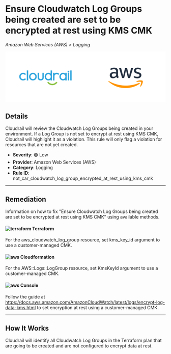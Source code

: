 # Ensure Cloudwatch Log Groups being created are set to be encrypted at rest using KMS CMK

*Amazon Web Services (AWS) > Logging*

![Cloudrail and Amazon Web Services (AWS) logos](../images/cloudrail_aws.png)

## Details
Cloudrail will review the Cloudwatch Log Groups being created in your environment. If a Log Group is not set to encrypt at rest using KMS CMK, Cloudrail will highlight it as a violation. This rule will only flag a violation for resources that are not yet created.

- **Severity**: 🟢 Low
- **Provider**: Amazon Web Services (AWS)
- **Category**: Logging
- **Rule ID**: not_car_cloudwatch_log_group_encrypted_at_rest_using_kms_cmk

---

## Remediation
Information on how to fix "Ensure Cloudwatch Log Groups being created are set to be encrypted at rest using KMS CMK" using available methods.


####  <img src="../_media/emojis/terraform.png" alt="terraform" width="20"/>  Terraform
For the aws_cloudwatch_log_group resource, set kms_key_id argument to use a customer-managed CMK.








#### <img src="../_media/emojis/aws.png" alt="aws" width="20"/> Cloudformation
For the AWS::Logs::LogGroup resource, set KmsKeyId argument to use a customer-managed CMK.



####  <img src="../_media/emojis/aws.png" alt="aws" width="20"/> Console
Follow the guide at <https://docs.aws.amazon.com/AmazonCloudWatch/latest/logs/encrypt-log-data-kms.html> to set encryption at rest using a customer-managed CMK.




---

## How It Works
Cloudrail will identify all Cloudwatch Log Groups in the Terraform plan that are going to be created and are not configured to encrypt data at rest.